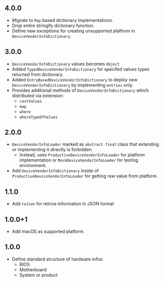 ## 4.0.0

* Migrate to `Map` based dictionary implementations.
* Drop entire stringify dictionary function.
* Define new exceptions for creating unsupported platform in `DeviceVendorInfoDictionary`.

## 3.0.0

* `DeviceVendorInfoDictionary` values becomes `Object`
* Added `TypedDeviceVendorInfoDictionary` for specifed values types returned from dictionary.
* Added `EntryBasedDeviceVendorInfoDictionary` to deploy new `DeviceVendorInfoDictionary` by implementing `entries` only.
* Provides additional methods of `DeviceVendorInfoDictionary` which distributed via extension:
    * `castValues`
    * `map`
    * `where`
    * `whereTypeOfValues`

## 2.0.0

* `DeviceVendorInfoLoader` marked as `abstract final` class that extending or implementing it directly is forbidden.
    * Instead, uses `ProductiveDeviceVendorInfoLoader` for platform implementation or `MockDeviceVendorInfoLoader` for testing environment.
* Add `DeviceVendorInfoDictionary` inside of `ProductiveDeviceVendorInfoLoader` for getting raw value from platform.

## 1.1.0

* Add `toJson` for retrive information in JSON format

## 1.0.0+1

* Add macOS as supported platform.

## 1.0.0

* Define standard structure of hardware infos:
    * BIOS
    * Motherboard
    * System or product
